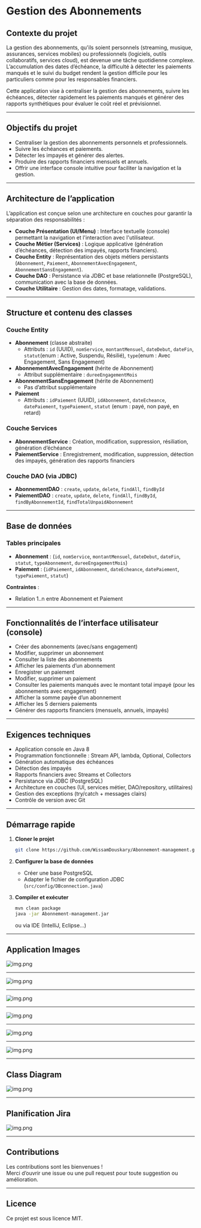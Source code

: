 # Gestion des Abonnements

## Contexte du projet

La gestion des abonnements, qu'ils soient personnels (streaming, musique, assurances, services mobiles) ou professionnels (logiciels, outils collaboratifs, services cloud), est devenue une tâche quotidienne complexe. L’accumulation des dates d’échéance, la difficulté à détecter les paiements manqués et le suivi du budget rendent la gestion difficile pour les particuliers comme pour les responsables financiers.

Cette application vise à centraliser la gestion des abonnements, suivre les échéances, détecter rapidement les paiements manqués et générer des rapports synthétiques pour évaluer le coût réel et prévisionnel.

---

## Objectifs du projet

- Centraliser la gestion des abonnements personnels et professionnels.
- Suivre les échéances et paiements.
- Détecter les impayés et générer des alertes.
- Produire des rapports financiers mensuels et annuels.
- Offrir une interface console intuitive pour faciliter la navigation et la gestion.

---

## Architecture de l’application

L’application est conçue selon une architecture en couches pour garantir la séparation des responsabilités :

- **Couche Présentation (UI/Menu)** : Interface textuelle (console) permettant la navigation et l'interaction avec l'utilisateur.
- **Couche Métier (Services)** : Logique applicative (génération d’échéances, détection des impayés, rapports financiers).
- **Couche Entity** : Représentation des objets métiers persistants (`Abonnement`, `Paiement`, `AbonnementAvecEngagement`, `AbonnementSansEngagement`).
- **Couche DAO** : Persistance via JDBC et base relationnelle (PostgreSQL), communication avec la base de données.
- **Couche Utilitaire** : Gestion des dates, formatage, validations.

---

## Structure et contenu des classes

### Couche Entity

- **Abonnement** (classe abstraite)
    - Attributs : `id` (UUID), `nomService`, `montantMensuel`, `dateDebut`, `dateFin`, `statut`(enum : Active, Suspendu, Résilié), `type`(enum : Avec Engagement, Sans Engagement)
- **AbonnementAvecEngagement** (hérite de Abonnement)
    - Attribut supplémentaire : `dureeEngagementMois`
- **AbonnementSansEngagement** (hérite de Abonnement)
    - Pas d’attribut supplémentaire
- **Paiement**
    - Attributs : `idPaiement` (UUID), `idAbonnement`, `dateEcheance`, `datePaiement`, `typePaiement`, `statut` (enum : payé, non payé, en retard)

### Couche Services

- **AbonnementService** : Création, modification, suppression, résiliation, génération d’échéance
- **PaiementService** : Enregistrement, modification, suppression, détection des impayés, génération des rapports financiers

### Couche DAO (via JDBC)

- **AbonnementDAO** : `create`, `update`, `delete`, `findAll`, `findById`
- **PaiementDAO** : `create`, `update`, `delete`, `findAll`, `findById`, `findByAbonnementId`, `findTotalUnpaidAbonnement`

---

## Base de données

### Tables principales

- **Abonnement** : (`id`, `nomService`, `montantMensuel`, `dateDebut`, `dateFin`, `statut`, `typeAbonnement`, `dureeEngagementMois`)
- **Paiement** : (`idPaiement`, `idAbonnement`, `dateEcheance`, `datePaiement`, `typePaiement`, `statut`)

**Contraintes** :
- Relation 1..n entre Abonnement et Paiement

---

## Fonctionnalités de l’interface utilisateur (console)

- Créer des abonnements (avec/sans engagement)
- Modifier, supprimer un abonnement
- Consulter la liste des abonnements
- Afficher les paiements d’un abonnement
- Enregistrer un paiement
- Modifier, supprimer un paiement
- Consulter les paiements manqués avec le montant total impayé (pour les abonnements avec engagement)
- Afficher la somme payée d’un abonnement
- Afficher les 5 derniers paiements
- Générer des rapports financiers (mensuels, annuels, impayés)

---

## Exigences techniques

- Application console en Java 8
- Programmation fonctionnelle : Stream API, lambda, Optional, Collectors
- Génération automatique des échéances
- Détection des impayés
- Rapports financiers avec Streams et Collectors
- Persistance via JDBC (PostgreSQL)
- Architecture en couches (UI, services métier, DAO/repository, utilitaires)
- Gestion des exceptions (try/catch + messages clairs)
- Contrôle de version avec Git

---

## Démarrage rapide

1. **Cloner le projet**
   ```bash
   git clone https://github.com/WissamDouskary/Abonnement-management.git
   ```

2. **Configurer la base de données**
    - Créer une base PostgreSQL
    - Adapter le fichier de configuration JDBC (`src/config/DBconnection.java`)

3. **Compiler et exécuter**
   ```bash
   mvn clean package
   java -jar Abonnement-management.jar
   ```
   ou via IDE (IntelliJ, Eclipse...)

---

## Application Images

![img.png](imgs/img.png)

---

![img.png](imgs/img_1.png)

---

![img.png](imgs/img_2.png)

---

![img.png](imgs/img_3.png)

---

![img.png](imgs/img_4.png)

---

![img.png](imgs/img_5.png)

---

## Class Diagram 

![img.png](imgs/img_6.png)

---

## Planification Jira

![img.png](imgs/img_7.png)

---

## Contributions

Les contributions sont les bienvenues !  
Merci d’ouvrir une issue ou une pull request pour toute suggestion ou amélioration.

---

## Licence

Ce projet est sous licence MIT.